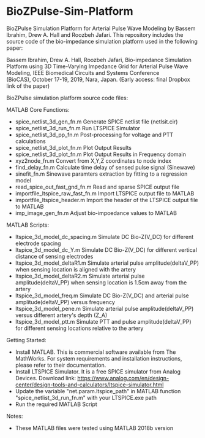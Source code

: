 # BioZPulse-Sim-Platform
BioZPulse Simulation Platform for Arterial Pulse Wave Modeling by Bassem Ibrahim, Drew A. Hall and Roozbeh Jafari.
This repository includes the source code of the bio-impedance simulation platform used in the following paper:

Bassem Ibrahim, Drew A. Hall, Roozbeh Jafari, Bio-impedance Simulation Platform using 3D Time-Varying Impedance Grid for Arterial Pulse Wave Modeling, IEEE Biomedical Circuits and Systems Conference (BioCAS), October 17-19, 2019, Nara, Japan. (Early access: final Dropbox link of the paper)

BioZPulse simulation platform source code files:

MATLAB Core Functions:
- spice_netlist_3d_gen_fn.m  		Generate SPICE netlist file (netlsit.cir)
- spice_netlist_3d_run_fn.m 		Run LTSPICE Simulator
- spice_netlist_3d_pp_fn.m  		Post-processing for voltage and PTT calculations
- spice_netlist_3d_plot_fn.m 		Plot Output Results
- spice_netlist_3d_plot_fn.m 		Plot Output Results in Frequency domain
- xyz2node_fn.m                		Convert from X,Y,Z coordinates to node index
- find_delay_fn.m					Calculate time delay of sensed pulse signal (Sinewave)	
- sinefit_fn.m                		Sinewave paramters extraction by fitting to a regression model 
- read_spice_out_fast_gnd_fn.m  	Read and sparse SPICE output file
- importfile_ltspice_raw_fast_fn.m	Import LTSPICE output file to MATLAB
- importfile_ltspice_header.m       Import the header of the LTSPICE output file to MATLAB
- imp_image_gen_fn.m                Adjust bio-impoedance values to MATLAB


MATLAB Scripts:
- ltspice_3d_model_dc_spacing.m     Simulate DC Bio-Z(V_DC) for different electrode spacing 
- ltspice_3d_model_dc_Y.m           Simulate DC Bio-Z(V_DC) for different vertical distance of sensing electrodes 
- ltspice_3d_model_deltaR1.m		Simulate arterial pulse amplitude(deltaV_PP) when sensing location is aligned with the artery
- ltspice_3d_model_deltaR2.m 		Simulate arterial pulse amplitude(deltaV_PP) when sensing location is 1.5cm away from the artery
- ltspice_3d_model_freq.m			Simulate DC Bio-Z(V_DC) and arterial pulse amplitude(deltaV_PP) versus frequency
- ltspice_3d_model_pene.m			Simulate arterial pulse amplitude(deltaV_PP) versus different artery's depth (Z_A)
- ltspice_3d_model_ptt.m			Simulate PTT and pulse amplitude(deltaV_PP) for different sensing locations relative to the artery

Getting Started:
- Install MATLAB. This is commercial software available from The MathWorks. For system requirements and installation instructions, please refer to their documentation.
- Install LTSPICE Simulator. It is a free SPICE simulator from Analog Devices. Download link: https://www.analog.com/en/design-center/design-tools-and-calculators/ltspice-simulator.html
- Update the variable "net.param.ltspice_path" in MATLAB function "spice_netlist_3d_run_fn.m" with your LTSPICE.exe path
- Run the required MATLAB Script


Notes:
- These MATLAB files were tested using MATLAB 2018b version
